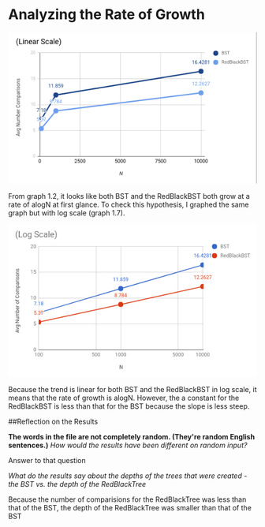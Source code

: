 # Analyzing the Rate of Growth

![Graph 1.2](LinearScale.png)

From graph 1.2, it looks like both BST and the RedBlackBST both grow at a rate of alogN at first glance. To check this hypothesis, I graphed the same graph but with log scale (graph 1.7).

![Graph 1.7](LogScale.png)

Because the trend is linear for both BST and the RedBlackBST in log scale, it means that the rate of growth is alogN. However, the a constant for the RedBlackBST is less than that for the BST because the slope is less steep.


##Reflection on the Results

**The words in the file are not completely random. (They're random English sentences.)** _How would the results have been different on random input?_

Answer to that question

_What do the results say about the depths of the trees that were created - the BST vs. the depth of the RedBlackTree_

Because the number of comparisions for the RedBlackTree was less than that of the BST, the depth of the RedBlackTree was smaller than that of the BST